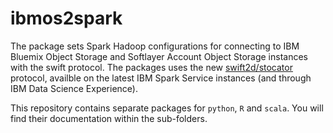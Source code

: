 # ibmos2spark

The package sets Spark Hadoop configurations for connecting to 
IBM Bluemix Object Storage and Softlayer Account Object Storage instances
with the swift protocol. The packages uses the new [swift2d/stocator](https://github.com/SparkTC/stocator) protocol, availble
on the latest IBM Spark Service instances (and through IBM Data Science Experience). 

This repository contains separate packages for `python`, `R` and `scala`. 
You will find their documentation within the sub-folders.
